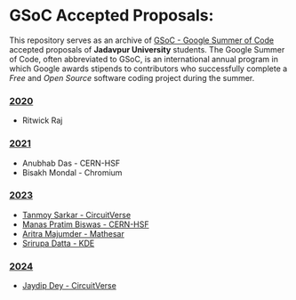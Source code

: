 # GSoC Accepted Proposals: 

This repository serves as an archive of [GSoC - Google Summer of Code](https://summerofcode.withgoogle.com/) accepted proposals of **Jadavpur University** students. The Google Summer of Code, often abbreviated to GSoC, is an international annual program in which Google awards stipends to contributors who successfully complete a  *Free* and *Open Source* software coding project during the summer.

### [2020](2020)
  - Ritwick Raj 

### [2021](2021)
  - Anubhab Das - CERN-HSF
  - Bisakh Mondal - Chromium

### [2023](2023)
  - [Tanmoy Sarkar - CircuitVerse](2023/CircuitVerse%20-%202023%20-%20Tanmoy%20Sarkar.pdf)
  - [Manas Pratim Biswas - CERN-HSF](2023/CERN%20-%202023%20-%20Manas%20Pratim%20Biswas.pdf)
  - [Aritra Majumder - Mathesar](2023/Mathesar%20-%202023%20-%20Aritra%20Majumder.pdf)
  - [Srirupa Datta - KDE](2023/KDE%20-%202023%20-%20Srirupa%20Datta.pdf)

### [2024](2024)
  - [Jaydip Dey - CircuitVerse](2024/CircuitVerse%20-%202024%20-%20Jaydip%20Dey.pdf)
